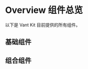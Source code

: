 # Overview 组件总览

以下是 Vant Kit 目前提供的所有组件。


<script setup>
import { ref } from 'vue'
import CardGroup from './show-card.vue'
const count = ref(0)
const baseComp=ref([

])
</script>

## 基础组件
<CardGroup/>

## 组合组件
<CardGroup/>